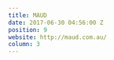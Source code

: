 ```yaml
---
title: MAUD
date: 2017-06-30 04:56:00 Z
position: 9
website: http://maud.com.au/
column: 3
---
```


